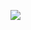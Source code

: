 ![](https://lh7-rt.googleusercontent.com/docsz/AD_4nXd4FumSAhWS7Xzqh5RGfyVfjSA5OlDuUQQRb3RKUd-J4uK6g2JOxkDGphmtdZKgJgL6IzKIJxg5a8OYU5pl7YxP1bfkLijOAsZb7wbldlJzXHU0lMGAKd3J39NtFV9U49ZTOkpEKHQCUkbng1GL10PyJwtw?key=LQQNRAqgsdqU6IHKrv0M0w)